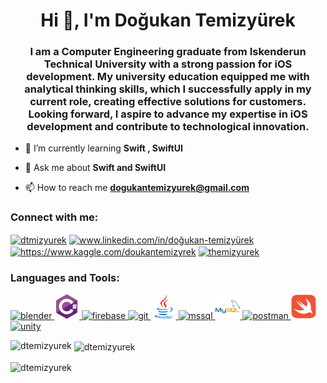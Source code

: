 <h1 align="center">Hi 👋, I'm Doğukan Temizyürek</h1>
<h3 align="center">I am a Computer Engineering graduate from Iskenderun Technical University with a strong passion for iOS development. My university education equipped me with analytical thinking skills, which I successfully apply in my current role, creating effective solutions for customers. Looking forward, I aspire to advance my expertise in iOS development and contribute to technological innovation.</h3>

- 🌱 I’m currently learning **Swift , SwiftUI**

- 💬 Ask me about **Swift and SwiftUI**

- 📫 How to reach me **dogukantemizyurek@gmail.com**

<h3 align="left">Connect with me:</h3>
<p align="left">
<a href="https://twitter.com/dtmizyurek" target="blank"><img align="center" src="https://raw.githubusercontent.com/rahuldkjain/github-profile-readme-generator/master/src/images/icons/Social/twitter.svg" alt="dtmizyurek" height="30" width="40" /></a>
<a href="https://linkedin.com/in/www.linkedin.com/in/doğukan-temizyürek" target="blank"><img align="center" src="https://raw.githubusercontent.com/rahuldkjain/github-profile-readme-generator/master/src/images/icons/Social/linked-in-alt.svg" alt="www.linkedin.com/in/doğukan-temizyürek" height="30" width="40" /></a>
<a href="https://kaggle.com/https://www.kaggle.com/doukantemizyrek" target="blank"><img align="center" src="https://raw.githubusercontent.com/rahuldkjain/github-profile-readme-generator/master/src/images/icons/Social/kaggle.svg" alt="https://www.kaggle.com/doukantemizyrek" height="30" width="40" /></a>
<a href="https://instagram.com/themizyurek" target="blank"><img align="center" src="https://raw.githubusercontent.com/rahuldkjain/github-profile-readme-generator/master/src/images/icons/Social/instagram.svg" alt="themizyurek" height="30" width="40" /></a>
</p>

<h3 align="left">Languages and Tools:</h3>
<p align="left"> <a href="https://www.blender.org/" target="_blank" rel="noreferrer"> <img src="https://download.blender.org/branding/community/blender_community_badge_white.svg" alt="blender" width="40" height="40"/> </a> <a href="https://www.w3schools.com/cs/" target="_blank" rel="noreferrer"> <img src="https://raw.githubusercontent.com/devicons/devicon/master/icons/csharp/csharp-original.svg" alt="csharp" width="40" height="40"/> </a> <a href="https://firebase.google.com/" target="_blank" rel="noreferrer"> <img src="https://www.vectorlogo.zone/logos/firebase/firebase-icon.svg" alt="firebase" width="40" height="40"/> </a> <a href="https://git-scm.com/" target="_blank" rel="noreferrer"> <img src="https://www.vectorlogo.zone/logos/git-scm/git-scm-icon.svg" alt="git" width="40" height="40"/> </a> <a href="https://www.java.com" target="_blank" rel="noreferrer"> <img src="https://raw.githubusercontent.com/devicons/devicon/master/icons/java/java-original.svg" alt="java" width="40" height="40"/> </a> <a href="https://www.microsoft.com/en-us/sql-server" target="_blank" rel="noreferrer"> <img src="https://www.svgrepo.com/show/303229/microsoft-sql-server-logo.svg" alt="mssql" width="40" height="40"/> </a> <a href="https://www.mysql.com/" target="_blank" rel="noreferrer"> <img src="https://raw.githubusercontent.com/devicons/devicon/master/icons/mysql/mysql-original-wordmark.svg" alt="mysql" width="40" height="40"/> </a> <a href="https://postman.com" target="_blank" rel="noreferrer"> <img src="https://www.vectorlogo.zone/logos/getpostman/getpostman-icon.svg" alt="postman" width="40" height="40"/> </a> <a href="https://developer.apple.com/swift/" target="_blank" rel="noreferrer"> <img src="https://raw.githubusercontent.com/devicons/devicon/master/icons/swift/swift-original.svg" alt="swift" width="40" height="40"/> </a> <a href="https://unity.com/" target="_blank" rel="noreferrer"> <img src="https://www.vectorlogo.zone/logos/unity3d/unity3d-icon.svg" alt="unity" width="40" height="40"/> </a> </p>

<p><img align="left" src="https://github-readme-stats.vercel.app/api/top-langs?username=dtemizyurek&show_icons=true&locale=en&layout=compact" alt="dtemizyurek" /></p>

<p>&nbsp;<img align="center" src="https://github-readme-stats.vercel.app/api?username=dtemizyurek&show_icons=true&locale=en" alt="dtemizyurek" /></p>

<p><img align="center" src="https://github-readme-streak-stats.herokuapp.com/?user=dtemizyurek&" alt="dtemizyurek" /></p>

